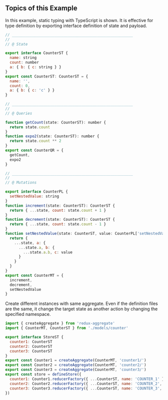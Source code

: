 ## Topics of this Example

In this example, static typing with TypeScript is shown.
It is effective for type definition by exporting interface definition of state and payload.

```javascript
// ______________________________________________________
//
// @ State

export interface CounterST {
  name: string
  count: number
  a: { b: { c: string } }
}
export const CounterST: CounterST = {
  name: '',
  count: 0,
  a: { b: { c: 'c' } }
}

// ______________________________________________________
//
// @ Queries

function getCount(state: CounterST): number {
  return state.count
}
function expo2(state: CounterST): number {
  return state.count ** 2
}
export const CounterQR = {
  getCount,
  expo2
}

// ______________________________________________________
//
// @ Mutations

export interface CounterPL {
  setNestedValue: string
}
function increment(state: CounterST): CounterST {
  return { ...state, count: state.count + 1 }
}
function decrement(state: CounterST): CounterST {
  return { ...state, count: state.count - 1 }
}
function setNestedValue(state: CounterST, value: CounterPL['setNestedValue']): CounterST {
  return {
    ...state, a: {
      ...state.a, b: {
        ...state.a.b, c: value
      }
    }
  }
}
export const CounterMT = {
  increment,
  decrement,
  setNestedValue
}

```

Create different instances with same aggregate.
Even if the definition files are the same, it change the target state as another action by changing the specified namespace.

```javascript
import { createAggregate } from 'redux-aggregate'
import { CounterMT, CounterST } from './models/counter'

export interface StoreST {
  counter1: CounterST
  counter2: CounterST
  counter3: CounterST
}
export const Counter1 = createAggregate(CounterMT, 'counter1/')
export const Counter2 = createAggregate(CounterMT, 'counter2/')
export const Counter3 = createAggregate(CounterMT, 'counter3/')
export const store = defineStore({
  counter1: Counter1.reducerFactory({ ...CounterST, name: 'COUNTER_1' }),
  counter2: Counter2.reducerFactory({ ...CounterST, name: 'COUNTER_2', count: 10 }),
  counter3: Counter3.reducerFactory({ ...CounterST, name: 'COUNTER_3', count: 100 })
})
```